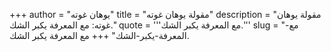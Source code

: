 +++
author = "يوهان غوته"
title = "مقولة يوهان غوته"
description = "مقولة يوهان غوته: مع المعرفة يكبر الشك."
quote = '''مع المعرفة يكبر الشك.''' 
slug = "مع-المعرفة-يكبر-الشك"
+++
مع المعرفة يكبر الشك.
